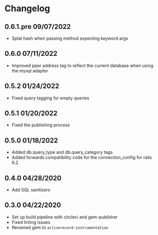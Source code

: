 Changelog
=========

## 0.6.1.pre 09/07/2022
  * Splat hash when passing method expecting keyword args

## 0.6.0 07/11/2022
  * Improved pper address tag to reflect the current database when using the mysql adapter

## 0.5.2 01/24/2022
  * Fixed query tagging for empty queries

## 0.5.1 01/20/2022
  * Fixed the publishing process

## 0.5.0 01/18/2022
  * Added db.query_type and db.query_category tags
  * Added forwards compatibility code for the connection_config for rails 6.2

## 0.4.0 04/28/2020
  * Add SQL sanitizers

## 0.3.0 04/22/2020
  * Set up build pipeline with circleci and gem-publisher
  * Fixed linting issues
  * Renamed gem to `activerecord-instrumentation`

